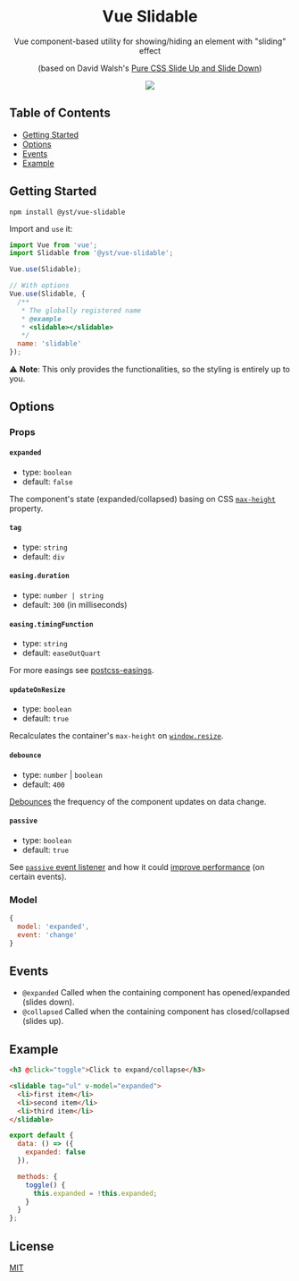 <div align="center">
<h1>Vue Slidable</h1>
Vue component-based utility for showing/hiding an element with "sliding" effect

(based on David Walsh's [Pure CSS Slide Up and Slide Down](https://davidwalsh.name/css-slide))

<img src="https://i.imgur.com/pJA6k7E.gif" />
</div>

## Table of Contents

- [Getting Started](#getting-started)
- [Options](#options)
- [Events](#events)
- [Example](#example)

## Getting Started

```
npm install @yst/vue-slidable
```

Import and `use` it:

```js
import Vue from 'vue';
import Slidable from '@yst/vue-slidable';

Vue.use(Slidable);

// With options
Vue.use(Slidable, {
  /**
   * The globally registered name
   * @example
   * <slidable></slidable>
   */
  name: 'slidable'
});
```

⚠️ **Note**: This only provides the functionalities, so the styling is entirely up to you.

## Options

### Props

#### `expanded`

- type: `boolean`
- default: `false`

The component's state (expanded/collapsed) basing on CSS [`max-height`](https://developer.mozilla.org/en-US/docs/Web/CSS/max-height) property.

#### `tag`

- type: `string`
- default: `div`

#### `easing.duration`

- type: `number | string`
- default: `300` (in milliseconds)

#### `easing.timingFunction`

- type: `string`
- default: `easeOutQuart`

For more easings see [postcss-easings](https://github.com/postcss/postcss-easings/blob/master/index.js).

#### `updateOnResize`

- type: `boolean`
- default: `true`

Recalculates the container's `max-height` on [`window.resize`](https://developer.mozilla.org/en-US/docs/Web/API/Window/resize_event).

#### `debounce`

- type: `number` | `boolean`
- default: `400`

[Debounces](https://lodash.com/docs/4.17.15#debounce) the frequency of the component updates on data change.

#### `passive`

- type: `boolean`
- default: `true`

See [`passive` event listener](https://developer.mozilla.org/en-US/docs/Web/API/EventTarget/addEventListener) and how it could [improve performance](https://developers.google.com/web/tools/lighthouse/audits/passive-event-listeners) (on certain events).

### Model

```js
{
  model: 'expanded',
  event: 'change'
}
```

## Events

- `@expanded`
  Called when the containing component has opened/expanded (slides down).
- `@collapsed`
  Called when the containing component has closed/collapsed (slides up).

## Example

```html
<h3 @click="toggle">Click to expand/collapse</h3>

<slidable tag="ul" v-model="expanded">
  <li>first item</li>
  <li>second item</li>
  <li>third item</li>
</slidable>
```

```js
export default {
  data: () => ({
    expanded: false
  }),

  methods: {
    toggle() {
      this.expanded = !this.expanded;
    }
  }
};
```

## License

[MIT](http://opensource.org/licenses/MIT)

